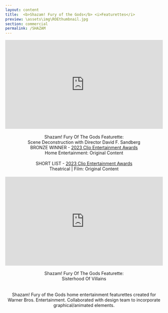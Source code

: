 ```yaml
---
layout: content
title:  <b>Shazam! Fury of the Gods</b> <i>Featurettes</i>
preview: \assets\img\ROEthumbnail.jpg
section: commercial
permalink: /SHAZAM
---
```



<center><body><div style="padding:56.25% 0 0 0;position:relative;"><iframe src="https://player.vimeo.com/video/830750105?h=dd938017cc&amp;playsinline=0&amp;badge=0&amp;autopause=0&amp;player_id=0&amp;app_id=58479" frameborder="0" allow="autoplay; fullscreen; picture-in-picture" allowfullscreen style="position:absolute;top:0;left:0;width:100%;height:100%;" title="Shazam! Fury Of The Gods Featurette"></iframe></div><script src="https://player.vimeo.com/api/player.js"></script>
<!-- <iframe src="https://player.vimeo.com/video/830750105?h=dd938017cc" width="640" height="360" frameborder="0" allow="autoplay; fullscreen; picture-in-picture" allowfullscreen></iframe> -->
<br>
Shazam! Fury Of The Gods Featurette: 
<br>Scene Deconstruction with Director David F. Sandberg
<br> BRONZE WINNER - <a href="https://clios.com/entertainment/winner/home-entertainment-original-content/shazam-fury-of-the-gods/scene-deconstruction-148652">2023 Clio Entertainment Awards</a> <br>
 Home Entertainment: Original Content 
<br>
<br> SHORT LIST - <a href="https://clios.com/entertainment/winner/theatrical-film-original-content/shazam-fury-of-the-gods/scene-deconstruction-151604">2023 Clio Entertainment Awards</a> <br>
 Theatrical | Film: Original Content 
<br><br>
<div style="padding:56.25% 0 0 0;position:relative;"><iframe src="https://player.vimeo.com/video/830749397?h=0a1291ceb7&amp;playsinline=0&amp;badge=0&amp;autopause=0&amp;player_id=0&amp;app_id=58479" frameborder="0" allow="autoplay; fullscreen; picture-in-picture" allowfullscreen style="position:absolute;top:0;left:0;width:100%;height:100%;" title="Shazam! Fury Of The Gods Featurette"></iframe></div><script src="https://player.vimeo.com/api/player.js"></script>
<!-- <iframe src="https://player.vimeo.com/video/830749397?h=0a1291ceb7" width="640" height="360" frameborder="0" allow="autoplay; fullscreen; picture-in-picture" allowfullscreen></iframe> -->
<br>
Shazam! Fury Of The Gods Featurette: <br>
Sisterhood Of Villains
<br>
<br><br> Shazam! Fury of the Gods home entertainment featurettes created for Warner Bros. Entertainment. Collaborated with design team to incorporate graphical/animated elements.


<br>
<!-- Edited for Trailer Park's Shazam! Fury of the Gods campaign. <br> <br> -->
</body></center>


